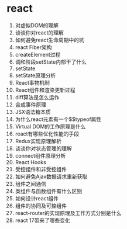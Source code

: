 # react

1. 对虚拟DOM的理解
2. 谈谈你对react的理解
3. 如何避免react生命周期中的坑
4. react Fiber架构
5. createElement过程
6. 调和阶段setState内部干了什么
7. setState
8. setState原理分析
9. React事物机制
10. React组件和渲染更新过程
11. diff算法是怎么运作
12. 合成事件原理
13. JSX语法糖本质
14. 为什么react元素有一个$$typeof属性
15. Virtual DOM的工作原理是什么
16. react有哪些优化性能的手段
17. Redux实现原理解析
18. 谈谈你对状态管理的理解
19. connect组件原理分析
20. React Hooks
21. 受控组件和非受控组件
22. 如何避免Ajax数据请求重新获取
23. 组件之间通信
24. 类组件与函数组件有什么区别
25. 如何设计react组件
26. 组件的协同及可控组件
27. react-router的实现原理及工作方式分别是什么
28. react 17带来了哪些变化